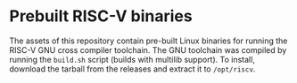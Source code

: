 # Prebuilt RISC-V binaries

The assets of this repository contain pre-built Linux binaries for running the
RISC-V GNU cross compiler toolchain. The GNU toolchain was compiled by running
the `build.sh` script (builds with multilib support). To install, download the
tarball from the releases and extract it to `/opt/riscv`.
